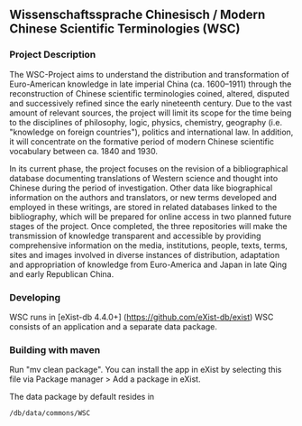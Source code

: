 ## Wissenschaftssprache Chinesisch / Modern Chinese Scientific Terminologies (WSC)
### Project Description
The WSC-Project  aims to understand the distribution and transformation of Euro-American knowledge
in late imperial China (ca. 1600–1911) through the reconstruction of Chinese scientific terminologies coined, altered, disputed and successively refined since the early nineteenth century. Due to the vast amount of relevant sources, the project will limit its scope for the time being to the disciplines of philosophy, logic, physics,
chemistry, geography (i.e. "knowledge on foreign countries"), politics and international law. In addition, it will concentrate on the formative period of modern Chinese scientific vocabulary between ca. 1840 and 1930.

In its current phase, the project focuses on the revision of a bibliographical database documenting translations of Western science and thought into Chinese during the period of investigation. Other data like biographical information on the authors and translators, or new terms developed and employed in these writings, are stored in
related databases linked to the bibliography, which will be prepared for online access in two planned future stages of the project. Once completed, the three repositories will make the transmission of knowledge transparent and accessible by providing comprehensive information on the media, institutions, people, texts, terms, sites and images
involved in diverse instances of distribution, adaptation and appropriation of knowledge from Euro-America and Japan in late Qing and early Republican China.

### Developing
WSC runs in [eXist-db 4.4.0+] (https://github.com/eXist-db/exist)
WSC consists of an application and a separate data package. 

### Building with maven
Run "mv clean package".
You can install the app in eXist by selecting this file via Package manager > Add a package in eXist.

The data package by default resides in 
````
/db/data/commons/WSC
````

